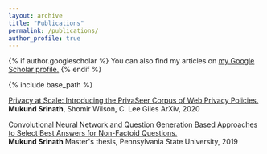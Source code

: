 ```yaml
---
layout: archive
title: "Publications"
permalink: /publications/
author_profile: true
---
```


{% if author.googlescholar %}
  You can also find my articles on <u><a href="{{author.googlescholar}}">my Google Scholar profile</a>.</u>
{% endif %}

{% include base_path %}

[Privacy at Scale:  Introducing the PrivaSeer Corpus of Web Privacy Policies.](https://arxiv.org/abs/2004.11131)<br>
<b>Mukund Srinath</b>, Shomir Wilson, C. Lee Giles
ArXiv, 2020

[Convolutional Neural Network and Question Generation Based Approaches to Select Best Answers for Non-Factoid Questions.](https://etda.libraries.psu.edu/catalog/16516mus824)<br>
<b>Mukund Srinath</b>
Master's thesis, Pennsylvania State University, 2019


